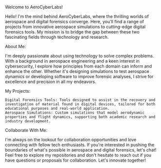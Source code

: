 Welcome to AeroCyberLabs!

Hello! I'm the mind behind AeroCyberLabs, where the thrilling worlds of aerospace and digital forensics converge. Here, you'll find a range of projects from innovative aerospace simulations to cutting-edge digital forensics tools. My mission is to bridge the gap between these two fascinating fields through technology and research.

About Me:

I'm deeply passionate about using technology to solve complex problems. With a background in aerospace engineering and a keen interest in cybersecurity, I explore how principles from each domain can inform and enhance the other. Whether it's designing simulations to test aerospace dynamics or developing software to improve forensic analyses, I strive for excellence and precision in all my endeavors.

My Projects:

    Digital Forensics Tools: Tools designed to assist in the recovery and investigation of material found in digital devices, tailored for both educational purposes and real-world application.
    Aerospace Simulations: Custom simulations that model aerodynamic properties and flight dynamics, supporting both academic research and industry development.

Collaborate With Me:

I'm always on the lookout for collaboration opportunities and love connecting with fellow tech enthusiasts. If you're interested in pushing the boundaries of what's possible in aerospace and digital forensics, let's chat!
Feel free to explore my repositories and don't hesitate to reach out if you have questions or proposals for collaboration. Let's innovate together!
